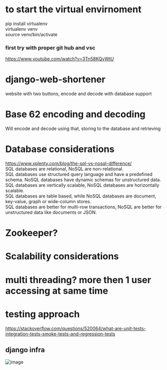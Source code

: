 # to start the virtual envirnoment
pip install virtualenv  
virtualenv venv  
source venv/bin/activate  

### first try with proper git hub and vsc
https://www.youtube.com/watch?v=3Tn58KQvWtU

# django-web-shortener
website with two buttons, encode and decode with database support


# Base 62 encoding and decoding  
Will encode and decode using that, storing to the database and retrieving


# Database considerations    
https://www.xplenty.com/blog/the-sql-vs-nosql-difference/  
SQL databases are relational, NoSQL are non-relational.    
SQL databases use structured query language and have a predefined schema. NoSQL databases have dynamic schemas for unstructured data.  
SQL databases are vertically scalable, NoSQL databases are horizontally scalable.  
SQL databases are table based, while NoSQL databases are document, key-value, graph or wide-column stores.  
SQL databases are better for multi-row transactions, NoSQL are better for unstructured data like documents or JSON.  


# Zookeeper?  



# Scalability considerations  


# multi threading? more then 1 user accessing at same time  

# testing approach
https://stackoverflow.com/questions/520064/what-are-unit-tests-integration-tests-smoke-tests-and-regression-tests


## django infra
![image](https://user-images.githubusercontent.com/38092740/117798897-291b1500-b284-11eb-90fb-49c9957a8eac.png)
